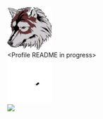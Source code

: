 <div>
  <img src="https://raw.githubusercontent.com/bogdangordin/bogdangordin/main/wolf.png?raw=true" width="100"/>
</div>

<div>
  &lt;Profile README in progress&gt;
</div>

<div>
  <img src="https://raw.githubusercontent.com/bogdangordin/bogdangordin/main/bug.gif?raw=true" width="100"/>
</div>

<div>
  <img src="https://raw.githubusercontent.com/bogdangordin/bogdangordin/main/static.gif?raw=true" width="100"/>
</div>
